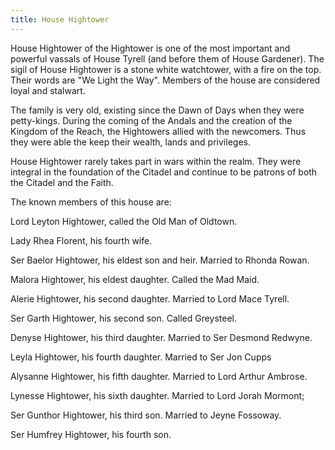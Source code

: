 ```yaml
---
title: House Hightower
---
```


 House Hightower of the Hightower is one of the most important and powerful vassals of House Tyrell (and before them of House Gardener). The sigil of House Hightower is a stone white watchtower, with a fire on the top. Their words are "We Light the Way". Members of the house are considered loyal and stalwart.

The family is very old, existing since the Dawn of Days when they were petty-kings. During the coming of the Andals and the creation of the Kingdom of the Reach, the Hightowers allied with the newcomers. Thus they were able the keep their wealth, lands and privileges.

House Hightower rarely takes part in wars within the realm. They were integral in the foundation of the Citadel and continue to be patrons of both the Citadel and the Faith.

The known members of this house are:

Lord Leyton Hightower, called the Old Man of Oldtown.

Lady Rhea Florent, his fourth wife.

Ser Baelor Hightower, his eldest son and heir. Married to Rhonda Rowan.

Malora Hightower, his eldest daughter. Called the Mad Maid.

Alerie Hightower, his second daughter. Married to Lord Mace Tyrell.

Ser Garth Hightower, his second son. Called Greysteel.

Denyse Hightower, his third daughter. Married to Ser Desmond Redwyne.

Leyla Hightower, his fourth daughter. Married to Ser Jon Cupps

Alysanne Hightower, his fifth daughter. Married to Lord Arthur Ambrose.

Lynesse Hightower, his sixth daughter. Married to Lord Jorah Mormont;

Ser Gunthor Hightower, his third son. Married to Jeyne Fossoway.

Ser Humfrey Hightower, his fourth son. 


